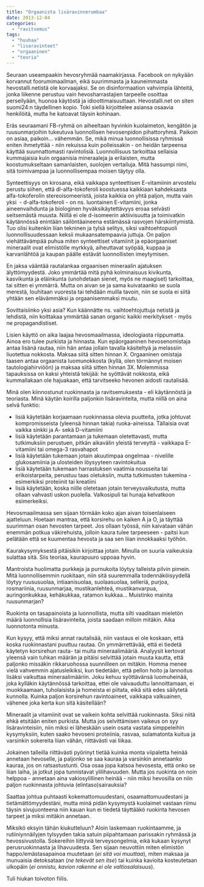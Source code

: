 ```yaml
---
title: "Orgaanista lisäravinnerumbaa"
date: 2013-12-04
categories: 
  - "ravitsemus"
tags: 
  - "huuhaa"
  - "lisaravinteet"
  - "orgaaninen"
  - "teoria"
---
```


Seuraan useampaakin hevosryhmää naamakirjassa. Facebook on nykyään korvannut foorumimaailman, eikä suurimmasta ja kauneimmasta <grin> hevostalli.netistä ole korvaajaksi. Se on disinformaation vahvimpia lähteitä, jonka liikenne perustuu vain hevosharrastajien tarpeelle osoittaa perseilyään, huonoa käytöstä ja idioottimaisuuttaan. Hevostalli.net on siten suomi24:n täydellinen kopio. Toki siellä kirjoittelee asiansa osaavia henkilöitä, mutta he katoavat täysin kohinaan.

<!--more-->

Eräs seuraamani FB-ryhmä on aiheeltaan hyvinkin kuolaimeton, kengätön ja ruusunmarjoihin tukeutuva luonnollisen hevosenpidon pihattoryhmä. Paikoin on asiaa, paikoin... vähemmän. Se, mikä minua luonnollisissa ryhmissä eniten ihmetyttää - niin rekuissa kuin polleissakin - on heidän tarpeensa käyttää suunnattomasti ravintolisiä. Luonnollisuus tarkoittaa sellaisia kummajaisia kuin orgaanisia mineraaleja ja erilaisten, mutta koostumukseltaan samanlaisten, suolojen vertailuja. Mitä hassumpi nimi, sitä toimivampaa ja luonnollisempaa moisen täytyy olla.

Synteettisyys on kirosana, eikä vaikkapa synteettisen E-vitamiinin arvostelu perustu siihen, että dl-alfa-tokoferoli koostuessa kaikkiaan kahdeksasta alfa-tokoferolin stereoisomeeristä, joista kaikkia on yhtä paljon, mutta vain yksi  - d-alfa-tokoferoli - on ns. luontainen E-vitamiini, jonka aineenvaihdunta ja biologinen hyväksikäytettävyys eroaa selvästi seitsemästä muusta. Niillä ei ole d-isomeerin aktiivisuutta ja toimivatkin käytännössä enintään säilöntäaineena estämässä rasvojen härskiintymistä. Tuo olisi kuitenkin liian tekninen ja tylsä selitys, siksi vaihtoehtopuoli luonnollisuudessaan keksii mukaansatempaavia juttuja. On paljon viehättävämpää puhua miten synteettiset vitamiinit ja epäorgaaniset mineraalit ovat elimistölle myrkkyä, aiheuttavat syöpää, kuppaa ja karvanlähtöä ja kaupan päälle estävät luonnollisten imeytymisen.

En jaksa vääntää rautalankaa orgaanisen mineraalin ajatuksen älyttömyydestä. Joko ymmärtää mitä pyhä kolminaisuus kivikunta, kasvikunta ja eläinkunta (unohdetaan sienet, myös ne maagiset) tarkoittaa, tai sitten ei ymmärrä. Mutta on aivan se ja sama kuivataanko se suola merestä, louhitaan vuoresta tai tehdään muilla tavoin, niin se suola ei siitä yhtään sen elävämmäksi ja orgaanisemmaksi muutu.

Sovittaisiinko yksi asia? Kun käännätte ns. vaihtoehtojuttuja netistä ja lehdistä, niin koittakaa ymmärtää sanan organic kaikki merkitykset - myös ne propagandistiset.

Lisien käyttö on aika laajaa hevosmaailmassa, ideologiasta riippumatta. Ainoa ero tulee purkista ja hinnasta. Kun epäorgaaninen hevosenomistaja antaa lisänä rautaa, niin hän antaa jollain tavalla käsiteltyä ja melassiin liuotettua nokkosta. Maksaa siitä sitten hinnan X. Orgaaninen omistaja taasen antaa orgaanista luomunokkosta (kyllä, olen törmännyt moisen tautologiahirviöön) ja maksaa siitä sitten hinnan 3X. Molemmissa tapauksissa on kaksi yhteistä tekijää: he syöttävät nokkosta, eikä kummallakaan ole hajuakaan, että tarvitseeko hevonen aidosti rautalisää.

Minä olen kiinnostunut ruokinnasta ja ravitsemuksesta - eli käytännöstä ja teoriasta. Minä käytän koirilla paljonkin lisäravinteita, mutta niillä on aina selvä funktio:

- lisiä käytetään korjaamaan ruokinnassa olevia puutteita, jotka johtuvat kompromisseista (yleensä hinnan takia) ruoka-aineissa. Tällaisia ovat vaikka sinkki ja A- sekä D-vitamiini
- lisiä käytetään parantamaan ja tukemaan oletettavasti, mutta tutkimuksiin perustuen, pitkän aikavälin yleistä terveyttä - vaikkapa E-vitamiini tai omega-3 rasvahapot
- lisiä käytetään tukemaan jotain akuutimpaa ongelmaa - nivelille glukosamiinia ja ulosteiden löysyyteen ravintokuitua
- lisiä käytetään tukemaan harrastuksen vaatimia nousseita tai erikoistarpeita, perustuu taas oletuksiin, mutta tutkimusten tukemina - esimerkiksi proteiinit tai kreatiini
- lisiä käytetään, koska niille oletetaan jotain terveysvaikutusta, mutta ollaan vahvasti uskon puolella. Valkosipuli tai hunaja kelvatkoon esimerkeiksi.

Hevosmaailmassa sen sijaan törmään koko ajan aivan toisenlaiseen  ajatteluun. Hoetaan mantraa, että korsirehu on kaiken A ja O, ja täyttää suurimman osan hevosten tarpeet. Jos ollaan työssä, niin kaivataan vähän enemmän potkua väkirehuista, jolloin kaura tulee tarpeeseen - paitsi kun pelätään että se kuumentaa hevosta ja saa sen liian innokkaaksi työhön.

Kaurakysymyksestä pitäisikin kirjoittaa jotain. Minulla on suuria vaikeuksia sulattaa sitä. Siis teoriaa, kaurapuuro uppoaa hyvin.

Mantroista huolimatta purkkeja ja purnukoita löytyy talleista pilvin pimein. Mitä luonnollisemmin ruokitaan, niin sitä suuremmalla todennäköisyydellä löytyy ruususuolaa, intiaanisuolaa, suolaasuolaa, selleriä, purjoa, rosmariinia, ruusunmarjaa, mustikanlehteä, mustikanvarpua, auringonkukkaa, kehäkukkaa, ratamon kukkaa... Muistinko mainita ruusunmarjan?

Ruokinta on tasapainoista ja luonnollista, mutta silti vaaditaan mieletön määrä luonnollisia lisäravinteita, joista saadaan milloin mitäkin. Aika luonnotonta minusta.

Kun kysyy, että miksi annat rautalisää, niin vastaus ei ole koskaan, että koska ruokinnastani puuttuu rautaa. On ymmärrettävää, että ei tiedetä käytetyn korsirehun rauta- tai muita mineraalimääriä. Analyysit kertovat yleensä vain tuhkan määrän ja pitäisi selvittää jotain muuta kautta, että paljonko missäkin rikkaruohossa suunnilleen on mitäkin. Homma menee vielä vahvemmin ajatusleikiksi, kun tiedetään, että pellon hoito ja lannoitus lisäksi vaikuttaa mineraalimääriin. Joku kehuu syöttävänsä luomuheinää, joka kylläkin käytännössä tarkoittaa, ettei ole vaivauduttu lannoittamaan, ei muokkaamaan, tuholaisista ja homeista ei piitata, eikä sitä edes säilytetä kunnolla. Kuinka paljon korsirehun ravintoaineet, vaikkapa valkuainen, vähenee joka kerta kun sitä käsitellään?

Mineraalit ja vitamiinit ovat se vaikein kohta selvittää ruokinnasta. Siksi niitä ehkä etsitään eniten purkista. Mutta jos selvittämisen vaikeus on syy lisäravinteisiin, niin miksi ei läheskään usein osata vastata simppeleihin kysymyksiin, kuten saako hevoseni proteiinia, rasvaa, sulamatonta kuitua ja varsinkin sokereita liian vähän, riittävästi vai liikaa.

Jokainen talleilla riittävästi pyörinyt tietää kuinka monta viipaletta heinää annetaan hevoselle, ja paljonko se saa kauraa ja varsinkin annetaanko kauraa, jos on ratsastustunti. Osa osaa jopa katsoa hevosesta, että onko se liian laiha, ja jotkut jopa tunnistavat ylilihavuuden. Mutta jos ruokinta on noin helppoa - annetaan aina vakiosylillinen heinää - niin miksi hevosilla on niin paljon ruokinnasta johtuvia (elintaso)sairauksia?

Saattaa johtua puhtaasti kokemattomuudestani, osaamattomuudestani ja tietämättömyydestäni, mutta minä pidän kysymystä kuolaimet vastaan riimu täysin sivujuonteena niin kauan kun ei tiedetä täyttääkö ruokinta hevosen tarpeet ja miksi mitäkin annetaan.

Miksikö eksyin tähän kiukutteluun? Aloin laskemaan ruokintaamme, ja rutiiniynnäilyjen tylsyyden takia satuin piipahtamaan parissakin ryhmässä ja hevossivustolla. Sokereihin liittyviä terveysongelmia, eikä kukaan kysynyt perusruokinnasta ja lihavuudesta. Sen sijaan neuvottiin miten elimistön happo/emästasapainoa muutetaan (_ei sitä voi muuttaa_), miten maksaa ja munuaisia detoksataan (_ne tekevät sen itse_) tai kuinka kavioita kosteutetaan ulkopäin (_ei onnistu, kavion rakenne ei ole valtiosalaisuus_).

Tuli hiukan toivoton fiilis.
